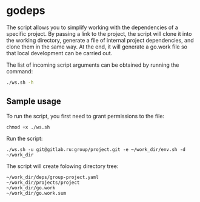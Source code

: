 # godeps

The script allows you to simplify working with the dependencies of a specific project. By passing a link to the project, the script will clone it into the working directory, generate a file of internal project dependencies, and clone them in the same way. At the end, it will generate a go.work file so that local development can be carried out.

The list of incoming script arguments can be obtained by running the command:
```bash
./ws.sh -h
```

## Sample usage

To run the script, you first need to grant permissions to the file:
```
chmod +x ./ws.sh
```

Run the script:
```
./ws.sh -u git@gitlab.ru:group/project.git -e ~/work_dir/env.sh -d ~/work_dir
```

The script will create folowing directory tree:
```
~/work_dir/deps/group-project.yaml
~/work_dir/projects/project
~/work_dir/go.work
~/work_dir/go.work.sum
```
